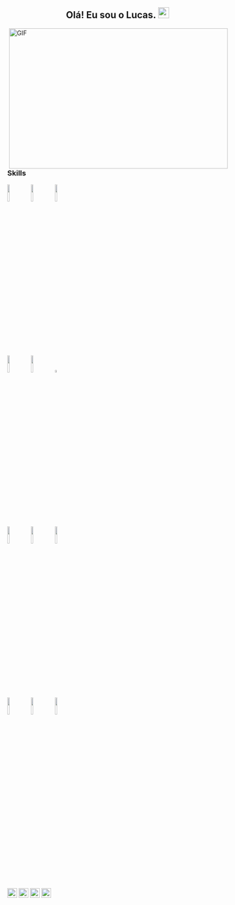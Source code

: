 <h2 align="center">Olá! Eu sou o Lucas. <img src="https://media.giphy.com/media/hvRJCLFzcasrR4ia7z/giphy.gif" width="25px"></h2>

  <img align="right" alt="GIF" src="https://github.com/abhisheknaiidu/abhisheknaiidu/blob/master/code.gif?raw=true" width="500" height="320" />
  
<br />

### Skills
<p>
  <code><img width="10%" src="https://www.vectorlogo.zone/logos/android/android-ar21.svg"></code>
  <code><img width="10%" src="https://www.vectorlogo.zone/logos/kotlinlang/kotlinlang-ar21.svg"></code>
  <code><img width="10%" src="https://www.vectorlogo.zone/logos/java/java-ar21.svg"></code>
  <br />
  <code><img width="10%" src="https://www.vectorlogo.zone/logos/gradle/gradle-ar21.svg"></code>
  <code><img width="10%" src="https://www.vectorlogo.zone/logos/swift/swift-horizontal.svg"></code>
  <code><img width="4%" src="https://www.vectorlogo.zone/logos/apple_objectivec/apple_objectivec-icon.svg"></code>
  <br />
  <code><img width="10%" src="https://www.vectorlogo.zone/logos/git-scm/git-scm-ar21.svg"></code>
  <code><img width="10%" src="https://www.vectorlogo.zone/logos/json/json-ar21.svg"></code>
  <code><img width="10%" src="https://www.vectorlogo.zone/logos/sqlite/sqlite-ar21.svg"></code>
  <br/>
  <code><img width="10%" src="https://www.vectorlogo.zone/logos/firebase/firebase-ar21.svg"></code>
  <code><img width="10%" src="https://www.vectorlogo.zone/logos/tensorflow/tensorflow-ar21.svg"></code>
  <code><img width="10%" src="https://www.vectorlogo.zone/logos/jenkins/jenkins-ar21.svg"></code>
</p>

<br />

[<img alt="LucasLima | LinkedIn" width="22px" src="https://cdn.jsdelivr.net/npm/simple-icons@v3/icons/linkedin.svg" />][linkedin]
[<img alt="LucasLima | Github" width="22px" src="https://cdn.jsdelivr.net/npm/simple-icons@v3/icons/github.svg" />][github]
[<img alt="LucasLima | Stackoverflow" width="22px" src="https://cdn.jsdelivr.net/npm/simple-icons@v3/icons/stackoverflow.svg" />][stackoverflow]
[<img alt="LucasLima | Gmail" width="22px" src="https://cdn.jsdelivr.net/npm/simple-icons@v3/icons/gmail.svg" />][gmail]

[linkedin]: https://www.linkedin.com/in/lucas-lima-torre/
[github]: https://github.com/lucaslima777
[stackoverflow]: https://stackoverflow.com/users/9203703/lucas-lima-torre
[gmail]: lucaslimatorre@gmail.com

